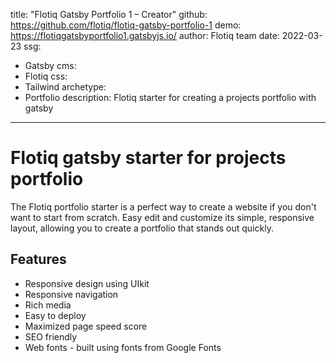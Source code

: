 title: "Flotiq Gatsby Portfolio 1 – Creator"
github: https://github.com/flotiq/flotiq-gatsby-portfolio-1
demo: https://flotiqgatsbyportfolio1.gatsbyjs.io/
author: Flotiq team
date: 2022-03-23
ssg:
  - Gatsby
cms:
  - Flotiq
css:
  - Tailwind
archetype:
  - Portfolio
description: Flotiq starter for creating a projects portfolio with gatsby
---

# Flotiq gatsby starter for projects portfolio

The Flotiq portfolio starter is a perfect way to create a website if you don't want to start from scratch. Easy edit and customize its simple, responsive layout, allowing you to create a portfolio that stands out quickly.

## Features

* Responsive design using UIkit
* Responsive navigation
* Rich media
* Easy to deploy
* Maximized page speed score
* SEO friendly
* Web fonts - built using fonts from Google Fonts 
